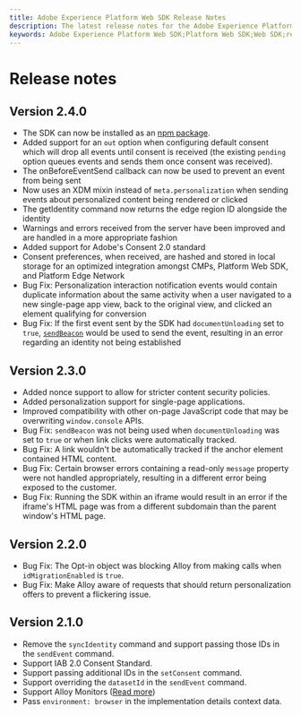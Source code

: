 ```yaml
---
title: Adobe Experience Platform Web SDK Release Notes
description: The latest release notes for the Adobe Experience Platform Web SDK.
keywords: Adobe Experience Platform Web SDK;Platform Web SDK;Web SDK;release notes;
---
```


# Release notes

## Version 2.4.0

* The SDK can now be installed as an [npm package](https://www.npmjs.com/package/@adobe/alloy).
* Added support for an `out` option when configuring default consent which will drop all events until consent is received (the existing `pending` option queues events and sends them once consent was received). 
* The onBeforeEventSend callback can now be used to prevent an event from being sent
* Now uses an XDM mixin instead of `meta.personalization` when sending events about personalized content being rendered or clicked
* The getIdentity command now returns the edge region ID alongside the identity
* Warnings and errors received from the server have been improved and are handled in a more appropriate fashion 
* Added support for Adobe's Consent 2.0 standard
* Consent preferences, when received, are hashed and stored in local storage for an optimized integration amongst CMPs, Platform Web SDK, and Platform Edge Network
* Bug Fix: Personalization interaction notification events would contain duplicate information about the same activity when a user navigated to a new single-page app view, back to the original view, and clicked an element qualifying for conversion
* Bug Fix: If the first event sent by the SDK had `documentUnloading` set to `true`, [`sendBeacon`](https://developer.mozilla.org/en-US/docs/Web/API/Navigator/sendBeacon) would be used to send the event, resulting in an error regarding an identity not being established  

## Version 2.3.0

* Added nonce support to allow for stricter content security policies.
* Added personalization support for single-page applications.
* Improved compatibility with other on-page JavaScript code that may be overwriting `window.console` APIs.
* Bug Fix: `sendBeacon` was not being used when `documentUnloading` was set to `true` or when link clicks were automatically tracked.
* Bug Fix: A link wouldn't be automatically tracked if the anchor element contained HTML content.
* Bug Fix: Certain browser errors containing a read-only `message` property were not handled appropriately, resulting in a different error being exposed to the customer.
* Bug Fix: Running the SDK within an iframe would result in an error if the iframe's HTML page was from a different subdomain than the parent window's HTML page. 

## Version 2.2.0

* Bug Fix: The Opt-in object was blocking Alloy from making calls when `idMigrationEnabled` is `true`.
* Bug Fix: Make Alloy aware of requests that should return personalization offers to prevent a flickering issue.

## Version 2.1.0

* Remove the `syncIdentity` command and support passing those IDs in the `sendEvent` command.
* Support IAB 2.0 Consent Standard.
* Support passing additional IDs in the `setConsent` command.
* Support overriding the `datasetId` in the `sendEvent` command.
* Support Alloy Monitors ([Read more](https://github.com/adobe/alloy/wiki/Monitoring-Hooks))
* Pass `environment: browser` in the implementation details context data.
